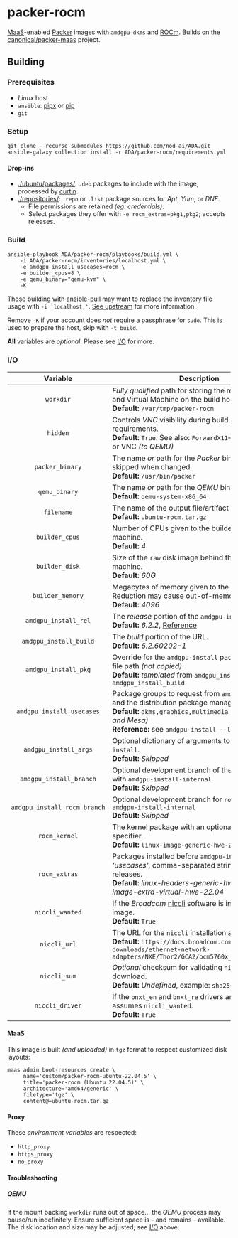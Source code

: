# packer-rocm

[MaaS](https://maas.io/)-enabled [Packer](https://www.packer.io/) images
with `amdgpu-dkms` and [ROCm](https://www.amd.com/en/products/software/rocm.html). Builds on the [canonical/packer-maas](https://github.com/canonical/packer-maas/)
project.

## Building

### Prerequisites

* _Linux_ host
* `ansible`: [pipx](https://docs.ansible.com/ansible/latest/installation_guide/intro_installation.html#installing-and-upgrading-ansible-with-pipx) or [pip](https://docs.ansible.com/ansible/latest/installation_guide/intro_installation.html#installing-and-upgrading-ansible-with-pip)
* `git`

### Setup

```shell
git clone --recurse-submodules https://github.com/nod-ai/ADA.git
ansible-galaxy collection install -r ADA/packer-rocm/requirements.yml
```

#### Drop-ins

* [./ubuntu/packages/](./ubuntu/packages/): `.deb` packages to include with the image, processed by [curtin](https://curtin.readthedocs.io/en/latest/topics/overview.html).
* [./repositories/](./repositories/): `.repo` or `.list` package sources for _Apt_, _Yum_, or _DNF_.
  * File permissions are retained _(eg: credentials)_.
  * Select packages they offer with `-e rocm_extras=pkg1,pkg2`; accepts releases.

### Build

```shell
ansible-playbook ADA/packer-rocm/playbooks/build.yml \
    -i ADA/packer-rocm/inventories/localhost.yml \
    -e amdgpu_install_usecases=rocm \
    -e builder_cpus=8 \
    -e qemu_binary="qemu-kvm" \
    -K
```

Those building with [ansible-pull](https://docs.ansible.com/ansible/latest/cli/ansible-pull.html) may want to replace the inventory file usage with `-i 'localhost,'`. [See upstream](https://docs.ansible.com/ansible/latest/inventory_guide/index.html) for more information.

Remove `-K` if your account does _not_ require a passphrase for `sudo`. This is used to prepare the host, skip with `-t build`.

**All** variables are _optional_. Please see [I/O](#io) for more.

### I/O

| Variable | Description |
|:----------:|-------------|
| `workdir` | _Fully qualified_ path for storing the repository, ISO, and Virtual Machine on the build host.<br/>**Default:** `/var/tmp/packer-rocm` |
| `hidden` | Controls _VNC_ visibility during build. Brings _display_ requirements.<br/>**Default:** `True`. See also: `ForwardX11=yes` _(with SSH)_ or VNC _(to QEMU)_ |
| `packer_binary` | The name _or_ path for the _Packer_ binary. Installation skipped when changed.<br/>**Default:** `/usr/bin/packer` |
| `qemu_binary` | The name _or_ path for the _QEMU_ binary.<br/>**Default:** `qemu-system-x86_64` |
| `filename` | The name of the output file/artifact _(tarball)_<br/>**Default:** `ubuntu-rocm.tar.gz` |
| `builder_cpus` | Number of CPUs given to the builder virtual machine.<br/>**Default:** _4_ |
| `builder_disk` | Size of the `raw` disk image behind the virtual machine.<br/>**Default:** _60G_ |
| `builder_memory` | Megabytes of memory given to the virtual machine. Reduction may cause out-of-memory conditions.<br/>**Default:** _4096_ |
| `amdgpu_install_rel` | The _release_ portion of the `amdgpu-install` URL.<br/>**Default:** _6.2.2_, [Reference](https://rocm.docs.amd.com/projects/install-on-linux/en/latest/install/amdgpu-install.html) |
| `amdgpu_install_build` | The _build_ portion of the URL.<br/>**Default:** _6.2.60202-1_ |
| `amdgpu_install_pkg` | Override for the `amdgpu-install` package. URL or file path _(not copied)_.<br/>**Default:** _templated_ from `amdgpu_install_rel` and `amdgpu_install_build` |
| `amdgpu_install_usecases` | Package groups to request from `amdgpu-install` and the distribution package manager.<br/>**Default:** `dkms,graphics,multimedia` _(kernel driver and Mesa)_<br/>**Reference:** see `amdgpu-install --list-usecase` |
| `amdgpu_install_args` | Optional dictionary of arguments to pass to `amdgpu-install`.<br/>**Default:** _Skipped_ |
| `amdgpu_install_branch` | Optional development branch of the `amdgpu` driver with `amdgpu-install-internal`<br/>**Default:** _Skipped_ |
| `amdgpu_install_rocm_branch` | Optional development branch for `rocm` software with `amdgpu-install-internal`<br/>**Default:** _Skipped_ |
| `rocm_kernel` | The kernel package with an optional release specifier.<br/>**Default:** `linux-image-generic-hwe-22.04` |
| `rocm_extras` | Packages installed before `amdgpu-install` _'usecases'_, comma-separated string with optional releases.<br/>**Default:** _linux-headers-generic-hwe-22.04,linux-image-extra-virtual-hwe-22.04_ |
| `niccli_wanted` | If the _Broadcom_ [niccli](https://techdocs.broadcom.com/us/en/storage-and-ethernet-connectivity/ethernet-nic-controllers/bcm957xxx/adapters/Configuration-adapter/nic-cli-configuration-utility.html) software is included in the image.<br/>**Default:** `True` |
| `niccli_url` | The URL for the `niccli` installation archive.<br/>**Default:** `https://docs.broadcom.com/docs-and-downloads/ethernet-network-adapters/NXE/Thor2/GCA2/bcm5760x_231.2.63.0a.zip` |
| `niccli_sum` | _Optional_ checksum for validating `niccli_url` download.<br/>**Default:** _Undefined_, example: `sha256:abcd1234` |
| `niccli_driver` | If the `bnxt_en` and `bnxt_re` drivers are included, assumes `niccli_wanted`.<br/>**Default:** `True` |

#### MaaS

This image is built _(and uploaded)_ in `tgz` format to respect customized disk layouts:

```shell
maas admin boot-resources create \
     name='custom/packer-rocm-ubuntu-22.04.5' \
     title='packer-rocm (Ubuntu 22.04.5)' \
     architecture='amd64/generic' \
     filetype='tgz' \
     content@=ubuntu-rocm.tar.gz
```

#### Proxy

These _environment variables_ are respected:

* `http_proxy`
* `https_proxy`
* `no_proxy`

#### Troubleshooting

##### QEMU

If the mount backing `workdir` runs out of space... the _QEMU_ process may pause/run indefinitely. Ensure sufficient space is - and remains - available. The disk location and size may be adjusted; see [I/O](#io) above.
